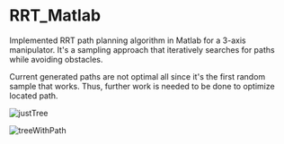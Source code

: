# RRT_Matlab
Implemented RRT path planning algorithm in Matlab for a 3-axis manipulator. It's a sampling approach that iteratively searches for paths while avoiding obstacles. 

Current generated paths are not optimal all since it's the first random sample that works. Thus, further work is needed to be done to optimize located path.

![justTree](https://github.com/mkuznets23/RRT_Matlab/assets/77693398/d4355d93-8e03-44dd-9f16-08893b57af2d)

![treeWithPath](https://github.com/mkuznets23/RRT_Matlab/assets/77693398/92451515-ebd5-4b68-9383-66cf3dc79b12)
